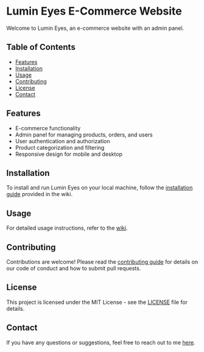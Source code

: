 # Lumin Eyes E-Commerce Website

Welcome to Lumin Eyes, an e-commerce website with an admin panel.

## Table of Contents

- [Features](#features)
- [Installation](#installation)
- [Usage](#usage)
- [Contributing](#contributing)
- [License](#license)
- [Contact](#contact)

## Features

- E-commerce functionality
- Admin panel for managing products, orders, and users
- User authentication and authorization
- Product categorization and filtering
- Responsive design for mobile and desktop

## Installation

To install and run Lumin Eyes on your local machine, follow the [installation guide](https://github.com/Flamur112/lumin-eyes-ecommerce/wiki/Repository-Setup-Instructions#setting-up-the-environment) provided in the wiki.

## Usage

For detailed usage instructions, refer to the [wiki]([https://github.com/Flamur112/lumin-eyes-ecommerce/wiki](https://github.com/Flamur112/lumin-eyes-ecommerce/wiki/Repository-Setup-Instructions)).

## Contributing

Contributions are welcome! Please read the [contributing guide](CONTRIBUTING.md) for details on our code of conduct and how to submit pull requests.

## License

This project is licensed under the MIT License - see the [LICENSE](LICENSE) file for details.

## Contact

If you have any questions or suggestions, feel free to reach out to me [here](mailto:flamurmatoshi1@hotmail.com).
